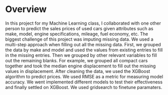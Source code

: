 # Overview

In this project for my Machine Learning class, I collaborated with one other person to predict the sales prices of used cars given attributes such as make, model, engine specifications, mileage, fuel economy, etc. The biggest challenge of this project was imputing missing data. We used a multi-step approach when filling out all the missing data. First, we grouped the data by make and model and used the values from existing entries to fill in the missing entries. Then we grouped by other relevant variables to fill out the remaining blanks. For example, we grouped all compact cars together and took the median engine displacement to fill out the missing values in displacement.
After cleaning the data, we used the XGBoost algorithm to predict prices. We used RMSE as a metric for measuring model accuracy. We went implemented different models to test their effectiveness and finally settled on XGBoost. We used gridsearch to finetune paramaters.
